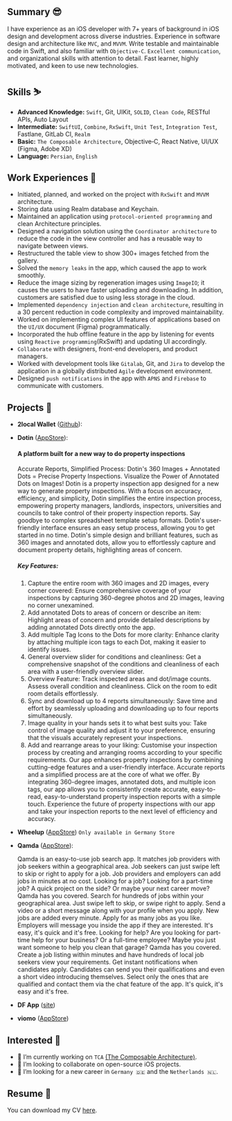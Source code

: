 ## Summary 😎
I have experience as an iOS developer with 7+ years of background in iOS design and development across diverse industries. Experience in software design and architecture like `MVC`, and `MVVM`. Write testable and maintainable code in Swift, and also familiar with `Objective‐C`. `Excellent communication`, and organizational skills with attention to detail. Fast learner, highly motivated, and keen to use new technologies.

## Skills ⛷️
- **Advanced Knowledge:** `Swift`, Git, UIKit, `SOLID`, `Clean Code`, RESTful APIs, Auto Layout
- **Intermediate:** `SwiftUI`, `Combine`, `RxSwift`, `Unit Test`, `Integration Test`, Fastlane, GitLab CI, `Realm`
- **Basic:** `The Composable Architecture`, Objective‐C, React Native, UI/UX (Figma, Adobe XD)
- **Language:** `Persian`, `English`

## Work Experiences 🔬
- Initiated, planned, and worked on the project with `RxSwift` and `MVVM` architecture.
- Storing data using Realm database and Keychain.
- Maintained an application using `protocol‐oriented programming` and clean Architecture principles.
- Designed a navigation solution using the `Coordinator architecture` to reduce the code in the view controller and has a reusable way to navigate between views.
- Restructured the table view to show 300+ images fetched from the gallery.
- Solved the `memory leaks` in the app, which caused the app to work smoothly.
- Reduce the image sizing by regeneration images using `ImageIO`; it causes the users to have faster uploading and downloading. In addition, customers are satisfied due to using less storage in the cloud.
- Implemented `dependency injection` and `clean architecture`, resulting in a 30 percent reduction in code complexity and improved maintainability.
- Worked on implementing complex UI features of applications based on the `UI/UX` document (Figma) programmatically.
- Incorporated the hub offline feature in the app by listening for events using `Reactive programming`(RxSwift) and updating UI accordingly.
- `Collaborate` with designers, front-end developers, and product managers.
- Worked with development tools like `Gitalab`, Git, and `Jira` to develop the application in a globally distributed `Agile` development environment.
- Designed `push notifications` in the app with `APNS` and `Firebase` to communicate with customers.

## Projects 📱

- **2local Wallet** ([Github](https://github.com/2local/iOSWallet)):
- **Dotin** ([AppStore](https://apps.apple.com/gb/app/dotin/id1621066840)):

  #### A platform built for a new way to do property inspections
  Accurate Reports, Simplified Process: Dotin's 360 Images + Annotated Dots = Precise Property Inspections. Visualize the Power of Annotated Dots on Images!
Dotin is a property inspection app designed for a new way to generate property inspections. With a focus on accuracy, efficiency, and simplicity, Dotin simplifies the entire inspection process, empowering property managers, landlords, inspectors, universities and councils to take control of their property inspection reports.
Say goodbye to complex spreadsheet template setup formats. Dotin's user-friendly interface ensures an easy setup process, allowing you to get started in no time.
Dotin's simple design and brilliant features, such as 360 images and annotated dots, allow you to effortlessly capture and document property details, highlighting areas of concern.
    ##### Key Features:
    1. Capture the entire room with 360 images and 2D images, every corner covered: Ensure comprehensive coverage of your inspections by capturing 360-degree photos and 2D images, leaving no corner unexamined.
    2. Add annotated Dots to areas of concern or describe an item: Highlight areas of concern and provide detailed descriptions by adding annotated Dots directly onto the app.
    3. Add multiple Tag Icons to the Dots for more clarity: Enhance clarity by attaching multiple icon tags to each Dot, making it easier to identify issues.
    4. General overview slider for conditions and cleanliness: Get a comprehensive snapshot of the conditions and cleanliness of each area with a user-friendly overview slider.
    5. Overview Feature: Track inspected areas and dot/image counts. Assess overall condition and cleanliness. Click on the room to edit room details effortlessly.
    6. Sync and download up to 4 reports simultaneously: Save time and effort by seamlessly uploading and downloading up to four reports simultaneously.
    7. Image quality in your hands sets it to what best suits you: Take control of image quality and adjust it to your preference, ensuring that the visuals accurately represent your inspections.
    8. Add and rearrange areas to your liking: Customise your inspection process by creating and arranging rooms according to your specific requirements.
Our app enhances property inspections by combining cutting-edge features and a user-friendly interface. Accurate reports and a simplified process are at the core of what we offer. By integrating 360-degree images, annotated dots, and multiple icon tags, our app allows you to consistently create accurate, easy-to-read, easy-to-understand property inspection reports with a simple touch. Experience the future of property inspections with our app and take your inspection reports to the next level of efficiency and accuracy.

- **Wheelup** ([AppStore](https://apps.apple.com/de/app/wheelup-updated/id1582803353)) `Only available in Germany Store`
- **Qamda** ([AppStore](https://apps.apple.com/de/app/qamda/id1534250181)):

  Qamda is an easy-to-use job search app. It matches job providers with job seekers within a geographical area. Job seekers can just swipe left to skip or right to apply for a job. Job providers and employers can add jobs in minutes at no cost.
Looking for a job?
Looking for a part-time job? A quick project on the side? Or maybe your next career move? Qamda has you covered. Search for hundreds of jobs within your geographical area. Just swipe left to skip, or swipe right to apply. Send a video or a short message along with your profile when you apply. New jobs are added every minute. Apply for as many jobs as you like. Employers will message you inside the app if they are interested. It's easy, it's quick and it's free.
Looking for help?
Are you looking for part-time help for your business? Or a full-time employee? Maybe you just want someone to help you clean that garage? Qamda has you covered. Create a job listing within minutes and have hundreds of local job seekers view your requirements. Get instant notifications when candidates apply. Candidates can send you their qualifications and even a short video introducing themselves. Select only the ones that are qualified and contact them via the chat feature of the app. It's quick, it's easy and it's free.

- **DF App** ([site](http://distractfree.com))
- **viomo** ([AppStore](https://apps.apple.com/us/app/viomo/id1549505106))

## Interested 🧐
- 🔭 I’m currently working on `TCA` [(The Composable Architecture)](https://github.com/pointfreeco/swift-composable-architecture).
- 👯 I’m looking to collaborate on open-source iOS projects.
- 🤔 I’m looking for a new career in `Germany 🇩🇪` and the `Netherlands 🇳🇱`.

## Resume 📝
You can download my CV [here](https://github.com/IbrahimHosseini/IbrahimHosseini/files/14404758/Ibrahim_Hosseini_iOS_Developer.pdf).

<!--
- 💬 Ask me about ...
- ⚡ Fun fact: ...
-->
